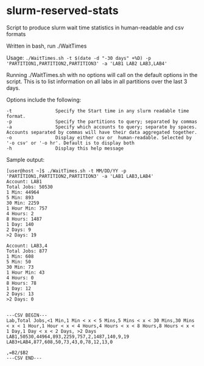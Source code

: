# slurm-reserved-stats
Script to produce slurm wait time statistics in human-readable and csv formats

Written in bash, run ./WaitTimes 

Usage: `./WaitTimes.sh -t $(date -d "-30 days" +%D) -p 'PARTITION1,PARTITION2,PARTITION3' -a 'LAB1 LAB2 LAB3,LAB4' `

Running ./WaitTimes.sh with no options will call on the default options in the script. This is to list information on all labs in all partitions over the last 3 days.

Options include the following:
```
-t                Specify the Start time in any slurm readable time format.
-p                Specify the partitions to query; separated by commas
-a                Specify which accounts to query; separate by spaces. Accounts separated by commas will have their data aggregated together.
-o                Display either csv or  human-readable. Selected by '-o csv' or '-o hr'. Default is to display both
-h                Display this help message
```

Sample output:

```
[user@host ~]$ ./WaitTimes.sh -t MM/DD/YY -p 'PARTITION1,PARTITION2,PARTITION3' -a 'LAB1 LAB3,LAB4'
Account: LAB1
Total Jobs: 50530
1 Min: 44964
5 Min: 893
30 Min: 2259
1 Hour Min: 757
4 Hours: 2
8 Hours: 1487
1 Day: 140
2 Days: 9
>2 Days: 19

Account: LAB3,4
Total Jobs: 877
1 Min: 608
5 Min: 50
30 Min: 73
1 Hour Min: 43
4 Hours: 0
8 Hours: 78
1 Day: 12
2 Days: 13
>2 Days: 0


---CSV BEGIN---
Lab,Total Jobs,<1 Min,1 Min < x < 5 Mins,5 Mins < x < 30 Mins,30 Mins < x < 1 Hour,1 Hour < x < 4 Hours,4 Hours < x < 8 Hours,8 Hours < x < 1 Day,1 Day < x < 2 Days, >2 Days
LAB1,50530,44964,893,2259,757,2,1487,140,9,19
LAB3+LAB4,877,608,50,73,43,0,78,12,13,0

,=B2/$B2
---CSV END---
```

